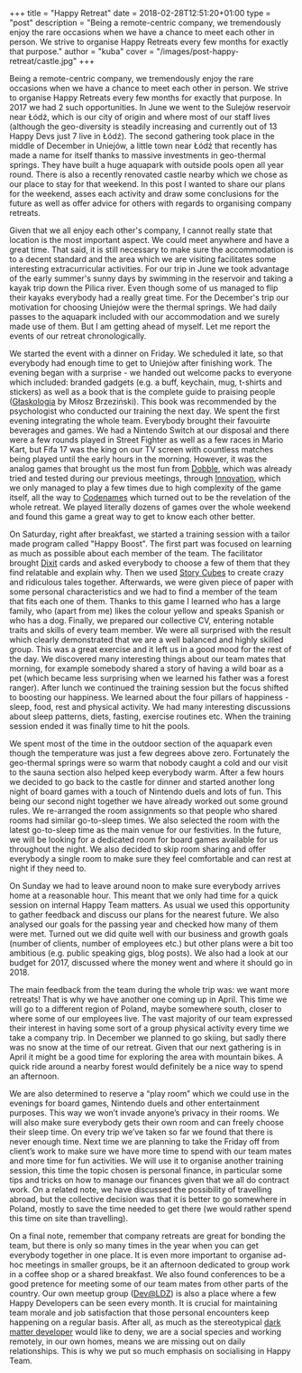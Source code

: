 +++
title = "Happy Retreat"
date = 2018-02-28T12:51:20+01:00
type = "post"
description = "Being a remote-centric company, we tremendously enjoy the rare occasions when we have a chance to meet each other in person. We strive to organise Happy Retreats every few months for exactly that purpose."
author = "kuba"
cover = "/images/post-happy-retreat/castle.jpg"
+++

Being a remote-centric company, we tremendously enjoy the rare occasions when we have a chance to meet each other in person. We strive to organise Happy Retreats every few months for exactly that purpose. In 2017 we had 2 such opportunities. In June we went to the Sulejów reservoir near Łódź, which is our city of origin and where most of our staff lives (although the geo-diversity is steadily increasing and currently out of 13 Happy Devs just 7 live in Łódź). The second gathering took place in the middle of December in Uniejów, a little town near Łódź that recently has made a name for itself thanks to massive investments in geo-thermal springs. They have built a huge aquapark with outside pools open all year round. There is also a recently renovated castle nearby which we chose as our place to stay for that weekend. In this post I wanted to share our plans for the weekend, asses each activity and draw some conclusions for the future as well as offer advice for others with regards to organising company retreats.

Given that we all enjoy each other's company, I cannot really state that location is the most important aspect. We could meet anywhere and have a great time. That said, it is still necessary to make sure the accommodation is to a decent standard and the area which we are visiting facilitates some interesting extracurricular activities. For our trip in June we took advantage of the early summer's sunny days by swimming in the reservoir and taking a kayak trip down the Pilica river. Even though some of us managed to flip their kayaks everybody had a really great time. For the December's trip our motivation for choosing Uniejów were the thermal springs. We had daily passes to the aquapark included with our accommodation and we surely made use of them. But I am getting ahead of myself. Let me report the events of our retreat chronologically.

We started the event with a dinner on Friday. We scheduled it late, so that everybody had enough time to get to Uniejów after finishing work. The evening began with a surprise - we handed out welcome packs to everyone which included: branded gadgets (e.g. a buff, keychain, mug, t-shirts and stickers) as well as a book that is the complete guide to praising people ([Głaskologia](http://lubimyczytac.pl/ksiazka/198919/glaskologia-faktyczne-reguly-motywowania-i-rozumienia-motywacji) by Miłosz Brzeziński). This book was recommended by the psychologist who conducted our training the next day. We spent the first evening integrating the whole team. Everybody brought their favouirte beverages and games. We had a Nintendo Switch at our disposal and there were a few rounds played in Street Fighter as well as a few races in Mario Kart, but Fifa 17 was the king on our TV screen with countless matches being played until the early hours in the morning. However, it was the analog games that brought us the most fun from [Dobble](https://boardgamegeek.com/boardgame/63268/spot-it), which was already tried and tested during our previous meetings, through [Innovation](https://boardgamegeek.com/boardgame/63888/innovation), which we only managed to play a few times due to high complexity of the game itself, all the way to [Codenames](https://boardgamegeek.com/boardgame/178900/codenames) which turned out to be the revelation of the whole retreat. We played literally dozens of games over the whole weekend and found this game a great way to get to know each other better.

On Saturday, right after breakfast, we started a training session with a tailor made program called "Happy Boost". The first part was focused on learning as much as possible about each member of the team. The facilitator brought [Dixit](https://boardgamegeek.com/boardgame/39856/dixit) cards and asked everybody to choose a few of them that they find relatable and explain why. Then we used [Story Cubes](https://boardgamegeek.com/boardgame/20545/rorys-story-cubes) to create crazy and ridiculous tales together. Afterwards, we were given piece of paper with some personal characteristics and we had to find a member of the team that fits each one of them. Thanks to this game I learned who has a large family, who (apart from me) likes the colour yellow and speaks Spanish or who has a dog. Finally, we prepared our collective CV, entering notable traits and skills of every team member. We were all surprised with the result which clearly demonstrated that we are a well balanced and highly skilled group. This was a great exercise and it left us in a good mood for the rest of the day. We discovered many interesting things about our team mates that morning, for example somebody shared a story of having a wild boar as a pet (which became less surprising when we learned his father was a forest ranger). After lunch we continued the training session but the focus shifted to boosting our happiness. We learned about the four pillars of happiness - sleep, food, rest and physical activity. We had many interesting discussions about sleep patterns, diets, fasting, exercise routines etc. When the training session ended it was finally time to hit the pools.

We spent most of the time in the outdoor section of the aquapark even though the temperature was just a few degrees above zero. Fortunately the geo-thermal springs were so warm that nobody caught a cold and our visit to the sauna section also helped keep everybody warm. After a few hours we decided to go back to the castle for dinner and started another long night of board games with a touch of Nintendo duels and lots of fun. This being our second night together we have already worked out some ground rules. We re-arranged the room assignments so that people who shared rooms had similar go-to-sleep times. We also selected the room with the latest go-to-sleep time as the main venue for our festivities. In the future, we will be looking for a dedicated room for board games available for us throughout the night. We also decided to skip room sharing and offer everybody a single room to make sure they feel comfortable and can rest at night if they need to.

On Sunday we had to leave around noon to make sure everybody arrives home at a reasonable hour. This meant that we only had time for a quick session on internal Happy Team matters. As usual we used this opportunity to gather feedback and discuss our plans for the nearest future. We also analysed our goals for the passing year and checked how many of them were met. Turned out we did quite well with our business and growth goals (number of clients, number of employees etc.) but other plans were a bit too ambitious (e.g. public speaking gigs, blog posts). We also had a look at our budget for 2017, discussed where the money went and where it should go in 2018.

The main feedback from the team during the whole trip was: we want more retreats! That is why we have another one coming up in April. This time we will go to a different region of Poland, maybe somewhere south, closer to where some of our employees live. The vast majority of our team expressed their interest in having some sort of a group physical activity every time we take a company trip. In December we planned to go skiing, but sadly there was no snow at the time of our retreat. Given that our next gathering is in April it might be a good time for exploring the area with mountain bikes. A quick ride around a nearby forest would definitely be a nice way to spend an afternoon.

We are also determined to reserve a “play room” which we could use in the evenings for board games, Nintendo duels and other entertainment purposes. This way we won’t invade anyone’s privacy in their rooms. We will also make sure everybody gets their own room and can freely choose their sleep time.
On every  trip we’ve taken so far we found that there is never enough time. Next time we are planning to take the Friday off from client’s work to make sure we have more time to spend with our team mates and more time for fun activities. We will use it to organise another training session, this time the topic chosen is personal finance, in particular some tips and tricks on how to manage our finances given that we all do contract work. On a related note, we have discussed the possibility of travelling abroad, but the collective decision was that it is better to go somewhere in Poland, mostly to save the time needed to get there (we would rather spend this time on site than travelling).

On a final note, remember that company retreats are great for bonding the team, but there is only so many times in the year when you can get everybody together in one place. It is even more important to organise ad-hoc meetings in smaller groups, be it an afternoon dedicated to group work in a coffee shop or a shared breakfast. We also found conferences to be a good pretence for meeting some of our team mates from other parts of the country. Our own meetup group ([Dev@LDZ](https://www.meetup.com/dev-LDZ/)) is also a place where a few Happy Developers can be seen every month. It is crucial for maintaining team morale and job satisfaction that those personal encounters keep happening on a regular basis. After all, as much as the stereotypical [dark matter developer](https://www.hanselman.com/blog/DarkMatterDevelopersTheUnseen99.aspx) would like to deny, we are a social species and working remotely, in our own homes, means we are missing out on daily relationships. This is why we put so much emphasis on socialising in Happy Team.
